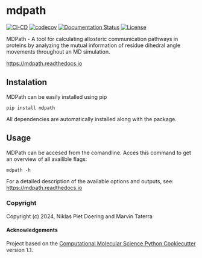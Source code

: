 mdpath
==============================
[//]: # (Badges)
[![CI-CD](https://github.com/wolberlab/mdpath/actions/workflows/CI_CD.yml/badge.svg)](https://github.com/wolberlab/mdpath/actions/workflows/CI_CD.yml)
[![codecov](https://codecov.io/gh/NDoering99/mdpath/graph/badge.svg?token=32D80PZOZV)](https://codecov.io/gh/NDoering99/mdpath)
[![Documentation Status](https://readthedocs.org/projects/mdpath/badge/?version=latest)](https://mdpath.readthedocs.io/en/latest/?badge=latest)
[![License](https://img.shields.io/badge/License-MIT-blue.svg)](https://opensource.org/licenses/MIT)

MDPath - A tool for calculating allosteric communication pathways in proteins by analyzing the mutual information of residue dihedral angle movements throughout an MD simulation.  

https://mdpath.readthedocs.io

## Instalation

MDPath can be easily installed using pip

    pip install mdpath

All dependencies are automatically installed along with the package.

## Usage

MDPath can be accesed from the comandline.
Acces this command to get an overview of all availible flags:
    
    mdpath -h

For a detailed description of the available options and outputs, see:
https://mdpath.readthedocs.io

### Copyright

Copyright (c) 2024, Niklas Piet Doering and Marvin Taterra


#### Acknowledgements
 
Project based on the 
[Computational Molecular Science Python Cookiecutter](https://github.com/molssi/cookiecutter-cms) version 1.1.
